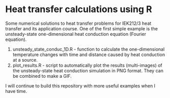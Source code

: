 # Heat transfer calculations using R
Some numerical solutions to heat transfer problems for IEK212/3 heat transfer and its application course.
One of the first simple example is the unsteady-state one-dimensional heat conduction equation (Fourier equation).

1. unsteady_state_conduc_1D.R - function to calculate the one-dimensional temperature changes with time and distance caused by heat conduction at a source.
2. plot_results.R - script to automatically plot the results (multi-images) of the unsteady-state heat conduction simulation in PNG format. They can be combined to make a GIF.

I will continue to build this repository with more useful examples when I have time.

